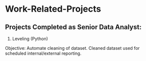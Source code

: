 # Work-Related-Projects

## Projects Completed as Senior Data Analyst:

1. Leveling (Python)
  
  Objective: Automate cleaning of dataset. Cleaned dataset used for scheduled internal/external reporting. 
